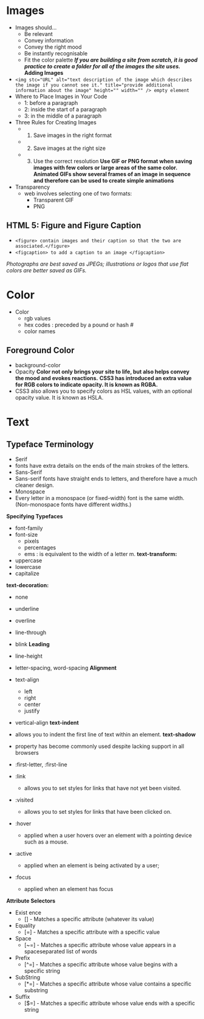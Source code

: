 # Images
 - Images should...
   - Be relevant
   - Convey information
   - Convey the right mood
   - Be instantly recognisable
   - Fit the color palette
***If you are building a site from scratch, it is good practice to create a folder for all of the images the site uses.***
**Adding Images**
  - `<img stc="URL" alt="text description of the image which describes the image if you cannot see it." title="provide additional information about the image" height="" width="" /> empty element`
  - Where to Place Images in Your Code 
    - 1: before a paragraph
    - 2: inside the start of a paragraph
    - 3: in the middle of a paragraph 
  - Three Rules for Creating Images
    - 1. Save images in the right format
    - 2. Save images at the right size
    - 3. Use the correct resolution
  **Use GIF or PNG format when saving images with few colors or large areas of the same color.**
  **Animated GIFs show several frames of an image in sequence and therefore can be used to create simple animations**
  - Transparency
    - web involves selecting one of two formats:
      - Transparent GIF
      - PNG
## HTML 5: Figure and Figure Caption
  - `<figure> contain images and their caption so that the two are associated.</figure>`
  - `<figcaption> to add a caption to an image </figcaption>`

*Photographs are best saved as JPEGs; illustrations or logos that use flat colors are better saved as GIFs.*

# Color
  - Color
    - rgb values
    - hex codes : preceded by a pound or hash #
    - color names
## Foreground Color
  - background-color
  - Opacity
**Color not only brings your site to life, but also helps convey the mood and evokes reactions.**
**CSS3 has introduced an extra value for RGB colors to indicate opacity. It is known as RGBA.**
  - CSS3 also allows you to specify colors as HSL values, with an optional opacity value. It is known as HSLA.


# Text
## Typeface Terminology 
  - Serif
   - fonts have extra details on the ends of the main strokes of the letters.
  - Sans-Serif
   - Sans-serif fonts have straight ends to letters, and therefore have a much cleaner design.
  - Monospace
   - Every letter in a monospace (or fixed-width) font is the same width. (Non-monospace fonts have different widths.)

**Specifying Typefaces**
  - font-family
  - font-size
    - pixels
    - percentages
    - ems : is equivalent to the width of a letter m.
**text-transform:**
  - uppercase
  - lowercase
  - capitalize

**text-decoration:**
  - none
  - underline
  - overline
  - line-through
  - blink
**Leading**
   - line-height
 - letter-spacing, word-spacing
**Alignment**
  - text-align 
    - left
    - right
    - center
    - justify
  - vertical-align
**text-indent**
  - allows you to indent the first line of text within an element.
**text-shadow**
  - property has become commonly used despite lacking support in all browsers

 - :first-letter, :first-line
 - :link
   - allows you to set styles for links that have not yet been visited.
 - :visited 
   - allows you to set styles for links that have been clicked on.
- :hover
  - applied when a user hovers over an element with a pointing device such as a mouse.
- :active
  - applied when an element is being activated by a user;
- :focus
  - applied when an element has focus

**Attribute Selectors**
  - Exist ence 
    - [] - Matches a specific attribute (whatever its value)
  - Equality
    - [=] - Matches a specific attribute with a specific value
  - Space
    - [~=] - Matches a specific attribute whose value appears in a spaceseparated list of words
  - Prefix
    - [^=] -  Matches a specific attribute whose value begins with a specific string
  - SubString
    - [*=] - Matches a specific attribute whose value contains a specific substring 
  - Suffix
    - [$=] - Matches a specific attribute whose value ends with a specific string